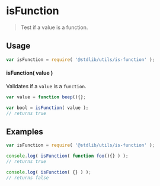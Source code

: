 isFunction
===

> Test if a value is a function.

<!-- <usage> -->
## Usage

``` javascript
var isFunction = require( '@stdlib/utils/is-function' );
```

#### isFunction( value )

Validates if a `value` is a `function`.

``` javascript
var value = function beep(){};

var bool = isFunction( value );
// returns true
```
<!-- </usage> -->

<!-- <examples> -->
## Examples

``` javascript
var isFunction = require( '@stdlib/utils/is-function' );

console.log( isFunction( function foo(){} ) );
// returns true

console.log( isFunction( {} ) );
// returns false
```
<!-- </examples> -->
